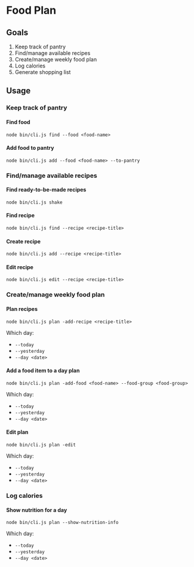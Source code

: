# Food Plan

## Goals

1. Keep track of pantry
2. Find/manage available recipes 
3. Create/manage weekly food plan
4. Log calories
5. Generate shopping list

## Usage

### Keep track of pantry

#### Find food

`node bin/cli.js find --food <food-name>`

#### Add food to pantry

`node bin/cli.js add --food <food-name> --to-pantry`

### Find/manage available recipes

#### Find ready-to-be-made recipes

`node bin/cli.js shake`

#### Find recipe

`node bin/cli.js find --recipe <recipe-title>`

#### Create recipe

`node bin/cli.js add --recipe <recipe-title>`

#### Edit recipe

`node bin/cli.js edit --recipe <recipe-title>`

### Create/manage weekly food plan

#### Plan recipes

`node bin/cli.js plan -add-recipe <recipe-title>`

Which day:
- `--today`
- `--yesterday`
- `--day <date>`

#### Add a food item to a day plan

`node bin/cli.js plan -add-food <food-name> --food-group <food-group>`

Which day:
- `--today`
- `--yesterday`
- `--day <date>`

#### Edit plan

`node bin/cli.js plan -edit`

Which day:
- `--today`
- `--yesterday`
- `--day <date>`

### Log calories

#### Show nutrition for a day

`node bin/cli.js plan --show-nutrition-info`

Which day:
- `--today`
- `--yesterday`
- `--day <date>`
